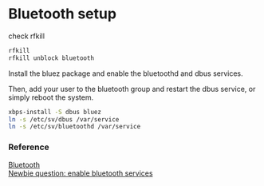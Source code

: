 # Bluetooth setup

check rfkill

```sh
rfkill
rfkill unblock bluetooth

```

Install the bluez package and enable the bluetoothd and dbus services.

Then, add your user to the bluetooth group and restart the dbus service, or simply reboot the system.

```sh
xbps-install -S dbus bluez
ln -s /etc/sv/dbus /var/service
ln -s /etc/sv/bluetoothd /var/service

```

### Reference

[Bluetooth](https://docs.voidlinux.org/config/bluetooth.html)  
[Newbie question: enable bluetooth services](https://www.reddit.com/r/voidlinux/comments/qla890/newbie_question_enable_bluetooth_services/)
